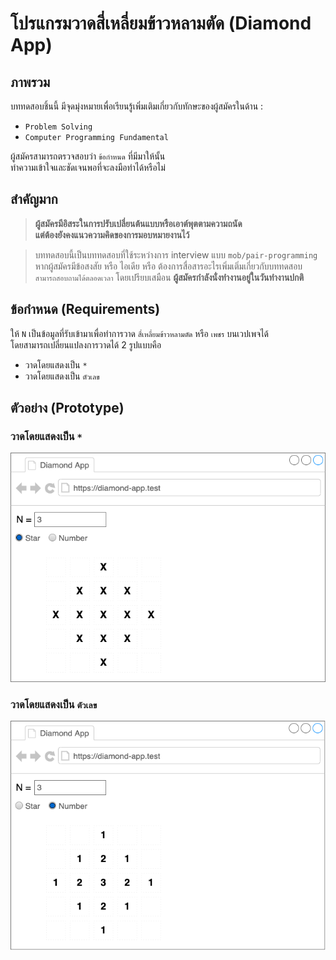# โปรแกรมวาดสี่เหลี่ยมข้าวหลามตัด (Diamond App)


## ภาพรวม

บททดสอบชิ้นนี้ มีจุดมุ่งหมายเพื่อเรียนรู้เพิ่มเติมเกี่ยวกับทักษะของผู้สมัครในด้าน :
- `Problem Solving`
- `Computer Programming Fundamental`

ผู้สมัครสามารถตรวจสอบว่า `ข้อกำหนด` ที่มีมาให้นั้น\
ทำความเข้าใจและชัดเจนพอที่จะลงมือทำได้หรือไม่


## สำคัญมาก

> **ผู้สมัครมีอิสระในการปรับเปลี่ยนต้นแบบหรือเอาต์พุตตามความถนัด\
> แต่ต้องยังคงแนวความคิดของการมอบหมายงานไว้**


>บททดสอบนี้เป็นบททดสอบที่ใช้ระหว่างการ interview แบบ `mob/pair-programming`\
>หากผู้สมัครมีข้อสงสัย หรือ ไอเดีย หรือ ต้องการสื่อสารอะไรเพิ่มเติ่มเกี่ยวกับบททดสอบ \
>`สามารถสอบถามได้ตลอดเวลา` โดยเปรียบเสมือน __ผู้สมัครกำลังนั่งทำงานอยู่ในวันทำงานปกติ__


## ข้อกำหนด (Requirements)

ให้ `N` เป็นข้อมูลที่รับเข้ามาเพื่อทำการวาด `สี่เหลี่ยมข้าวหลามตัด` หรือ `เพชร` บนเวปเพจได้\
โดยสามารถเปลี่ยนแปลงการวาดได้ 2 รูปแบบคือ
- วาดโดยแสดงเป็น `*`
- วาดโดยแสดงเป็น `ตัวเลข`


## ตัวอย่าง (Prototype)

### วาดโดยแสดงเป็น `*`
![](docs/prototype-star.png)

### วาดโดยแสดงเป็น `ตัวเลข`
![](docs/prototype-number.png)
